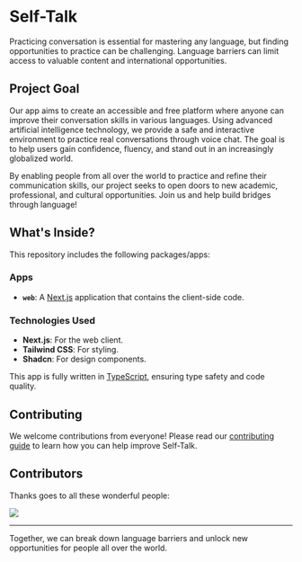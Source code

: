 # Self-Talk

Practicing conversation is essential for mastering any language, but finding opportunities to practice can be challenging. Language barriers can limit access to valuable content and international opportunities.

## Project Goal

Our app aims to create an accessible and free platform where anyone can improve their conversation skills in various languages. Using advanced artificial intelligence technology, we provide a safe and interactive environment to practice real conversations through voice chat. The goal is to help users gain confidence, fluency, and stand out in an increasingly globalized world.

By enabling people from all over the world to practice and refine their communication skills, our project seeks to open doors to new academic, professional, and cultural opportunities. Join us and help build bridges through language!

## What's Inside?

This repository includes the following packages/apps:

### Apps

- **`web`**: A [Next.js](https://nextjs.org/) application that contains the client-side code.

### Technologies Used

- **Next.js**: For the web client.
- **Tailwind CSS**: For styling.
- **Shadcn**: For design components.

This app is fully written in [TypeScript](https://www.typescriptlang.org/), ensuring type safety and code quality.

## Contributing

We welcome contributions from everyone! Please read our [contributing guide](https://github.com/matheusTA/self-talk/blob/main/CONTRIBUTING.md) to learn how you can help improve Self-Talk.

## Contributors

Thanks goes to all these wonderful people:

<a href="https://github.com/matheusTA/self-talk/graphs/contributors">
  <img src="https://contrib.rocks/image?repo=matheusTA/self-talk" />
</a>

---

Together, we can break down language barriers and unlock new opportunities for people all over the world.
